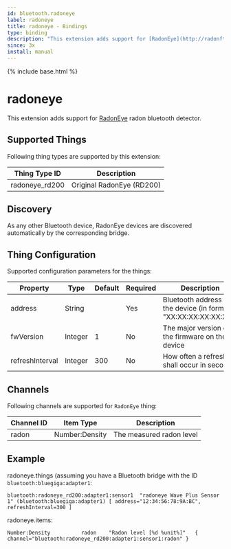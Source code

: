 ```yaml
---
id: bluetooth.radoneye
label: radoneye
title: radoneye - Bindings
type: binding
description: "This extension adds support for [RadonEye](http://radonftlab.com/radon-sensor-product/radon-detector/rd200/) radon bluetooth detector."
since: 3x
install: manual
---
```


<!-- Attention authors: Do not edit directly. Please add your changes to the appropriate source repository -->

{% include base.html %}

# radoneye

This extension adds support for [RadonEye](http://radonftlab.com/radon-sensor-product/radon-detector/rd200/) radon bluetooth detector. 

## Supported Things

Following thing types are supported by this extension:

| Thing Type ID       | Description                            |
| ------------------- | -------------------------------------- |
| radoneye_rd200      | Original RadonEye  (RD200)             |

## Discovery

As any other Bluetooth device, RadonEye devices are discovered automatically by the corresponding bridge. 

## Thing Configuration

Supported configuration parameters for the things:

| Property        | Type    | Default | Required | Description                                                     |
|-----------------|---------|---------|----------|-----------------------------------------------------------------|
| address         | String  |         | Yes      | Bluetooth address of the device (in format "XX:XX:XX:XX:XX:XX") |
| fwVersion       | Integer | 1       | No       | The major version of the firmware on the device                 |
| refreshInterval | Integer | 300     | No       | How often a refresh shall occur in seconds                      |

## Channels

Following channels are supported for `RadonEye` thing:

| Channel ID         | Item Type                | Description                                 |
| ------------------ | ------------------------ | ------------------------------------------- |
| radon              | Number:Density           | The measured radon level                    |


## Example

radoneye.things (assuming you have a Bluetooth bridge with the ID `bluetooth:bluegiga:adapter1`:

```
bluetooth:radoneye_rd200:adapter1:sensor1  "radoneye Wave Plus Sensor 1" (bluetooth:bluegiga:adapter1) [ address="12:34:56:78:9A:BC", refreshInterval=300 ]
```

radoneye.items:

```
Number:Density          radon    "Radon level [%d %unit%]"   { channel="bluetooth:radoneye_rd200:adapter1:sensor1:radon" }
```
